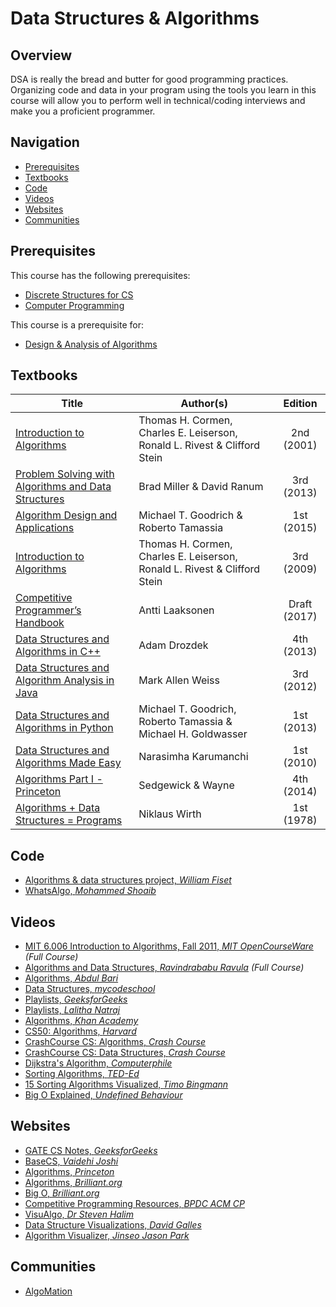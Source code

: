 # Data Structures & Algorithms

## Overview

DSA is really the bread and butter for good programming practices. Organizing code and data in your program using the tools you learn in this course will allow you to perform well in technical/coding interviews and make you a proficient programmer.

## Navigation

*   [Prerequisites](#prerequisites)
*   [Textbooks](#textbooks)
*   [Code](#code)
*   [Videos](#videos)
*   [Websites](#websites)
*   [Communities](#communities)

## Prerequisites

This course has the following prerequisites:

*   [Discrete Structures for CS](../CSF222)
*   [Computer Programming](../CSF111)

This course is a prerequisite for:

*   [Design & Analysis of Algorithms](../CSF364)

## Textbooks

| Title | Author(s) | Edition |
| -------------|-------------|:-----:|
| [Introduction to Algorithms](https://drive.google.com/file/d/1nZpc4TKg92e5Ai9i2wtH3qJ7MGraIShD/view?usp=sharing) | Thomas H. Cormen, Charles E. Leiserson, Ronald L. Rivest & Clifford Stein | 2nd (2001) |
| [Problem Solving with Algorithms and Data Structures](https://drive.google.com/file/d/1vzz398U-ayIBsFVPy_ochaZ5LBnUnq7h/view?usp=sharing) | Brad Miller & David Ranum | 3rd (2013) |
| [Algorithm Design and Applications](https://drive.google.com/file/d/14reI4oUtePBeC7Ej0rat5JbTEHOejAiI/view?usp=sharing) | Michael T. Goodrich & Roberto Tamassia | 1st (2015) |
| [Introduction to Algorithms](https://drive.google.com/file/d/1M_2-jGxWyo1u5eHMXBKdxIgIJHY3wgI8/view?usp=sharing) | Thomas H. Cormen, Charles E. Leiserson, Ronald L. Rivest & Clifford Stein | 3rd (2009) |
| [Competitive Programmer’s Handbook](https://drive.google.com/file/d/1o8Ar-5fEezvc5HgKOo584puepcmKCeWX/view?usp=sharing) | Antti Laaksonen | Draft (2017) |
| [Data Structures and Algorithms in C++](https://drive.google.com/file/d/17lgGGjhuI_myp5oz-m8GLnonbWpVa2A4/view?usp=sharing) | Adam Drozdek | 4th (2013) |
| [Data Structures and Algorithm Analysis in Java](https://drive.google.com/file/d/1Mim-tKxsLnllB0chx6x9mGb19Nn8hw7g/view?usp=sharing) | Mark Allen Weiss | 3rd (2012) |
| [Data Structures and Algorithms in Python](https://drive.google.com/file/d/1BiPZSJ--KaJd-Tt8F1poDAhboI74Ff3s/view?usp=sharing) | Michael T. Goodrich, Roberto Tamassia & Michael H. Goldwasser | 1st (2013) |
| [Data Structures and Algorithms Made Easy](https://drive.google.com/file/d/1OeO4Xfr_TnY6HJZ5l2OUZYXvTs2jjNqm/view?usp=sharing) | Narasimha Karumanchi | 1st (2010) |
| [Algorithms Part I - Princeton](https://drive.google.com/file/d/10co0mZmo2CNqthb7IRzqOBSyhP1AeB4U/view?usp=sharing) | Sedgewick & Wayne | 4th (2014) |
| [Algorithms + Data Structures = Programs](https://drive.google.com/file/d/17xSrA6wTmNGa7_v60xDnVaO4gwcFfMLL/view?usp=sharing) | Niklaus Wirth | 1st (1978) |

## Code

*   [Algorithms & data structures project, *William Fiset*](https://github.com/williamfiset/Algorithms)
*   [WhatsAlgo, *Mohammed Shoaib*](https://github.com/Mohammed-Shoaib/WhatsAlgo)

## Videos

*   [MIT 6.006 Introduction to Algorithms, Fall 2011, *MIT OpenCourseWare*](https://www.youtube.com/playlist?list=PLUl4u3cNGP61Oq3tWYp6V_F-5jb5L2iHb) *(Full Course)*
*   [Algorithms and Data Structures, *Ravindrababu Ravula*](https://www.youtube.com/playlist?list=PLEbnTDJUr_IeHYw_sfBOJ6gk5pie0yP-0) *(Full Course)*
*   [Algorithms, *Abdul Bari*](https://www.youtube.com/watch?v=0IAPZzGSbME&list=PLDN4rrl48XKpZkf03iYFl-O29szjTrs_O)
*   [Data Structures, *mycodeschool*](https://www.youtube.com/watch?v=92S4zgXN17o&list=PL2_aWCzGMAwI3W_JlcBbtYTwiQSsOTa6P)
*   [Playlists, *GeeksforGeeks*](https://www.youtube.com/channel/UC0RhatS1pyxInC00YKjjBqQ/playlists)
*   [Playlists, *Lalitha Natraj*](https://www.youtube.com/channel/UCNsGQ_oLlH89HoKd5uyoAEQ/playlists)
*   [Algorithms, *Khan Academy*](https://www.khanacademy.org/computing/computer-science/algorithms)
*   [CS50: Algorithms, *Harvard*](https://www.youtube.com/watch?v=U9o49qwa6hk&list=PLhQjrBD2T3828ZVcVzEIhsHVgjANGZveu&index=4)
*   [CrashCourse CS: Algorithms, *Crash Course*](https://www.youtube.com/watch?v=rL8X2mlNHPM)
*   [CrashCourse CS: Data Structures, *Crash Course*](https://www.youtube.com/watch?v=DuDz6B4cqVc)
*   [Dijkstra's Algorithm, *Computerphile*](https://www.youtube.com/watch?v=GazC3A4OQTE)
*   [Sorting Algorithms, *TED-Ed*](https://www.youtube.com/watch?v=WaNLJf8xzC4)
*   [15 Sorting Algorithms Visualized, *Timo Bingmann*](https://www.youtube.com/watch?v=kPRA0W1kECg)
*   [Big O Explained, *Undefined Behaviour*](https://www.youtube.com/watch?v=MyeV2_tGqvw)

## Websites

*   [GATE CS Notes, *GeeksforGeeks*](https://www.geeksforgeeks.org/gate-cs-notes-gq/)
*   [BaseCS, *Vaidehi Joshi*](https://medium.com/basecs)
*   [Algorithms, *Princeton*](https://algs4.cs.princeton.edu/home/)
*   [Algorithms, *Brilliant.org*](https://brilliant.org/wiki/algorithm/)
*   [Big O, *Brilliant.org*](https://brilliant.org/wiki/big-o-notation/)
*   [Competitive Programming Resources, *BPDC ACM CP*](https://www.acmbpdc.org/cp)
*   [VisuAlgo, *Dr Steven Halim*](https://visualgo.net/en)
*   [Data Structure Visualizations, *David Galles*](https://www.cs.usfca.edu/~galles/visualization/Algorithms.html)
*   [Algorithm Visualizer, *Jinseo Jason Park*](https://algorithm-visualizer.org/)

## Communities

*   [AlgoMation](http://www.algomation.com/)
